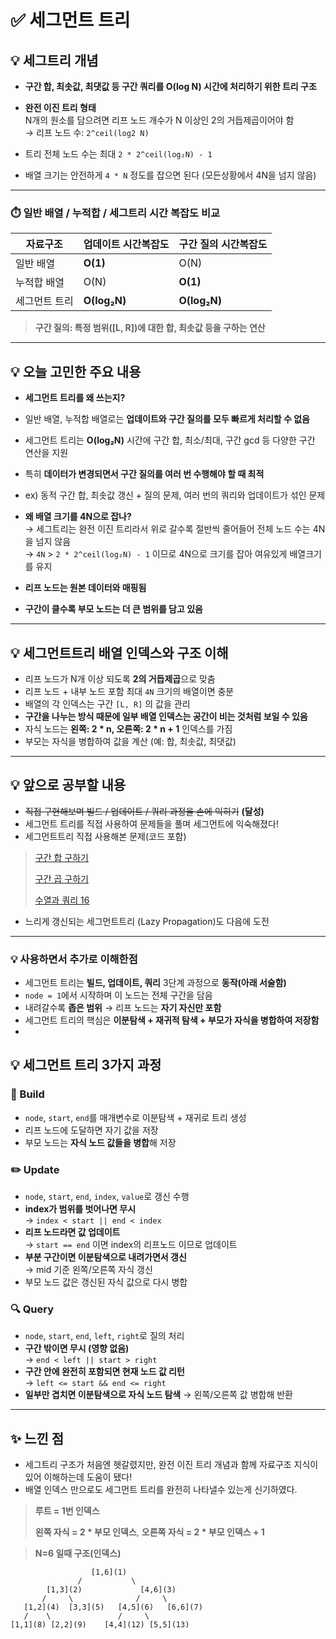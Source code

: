 # ✅ 세그먼트 트리 

## 💡 세그트리 개념

- **구간 합, 최솟값, 최댓값 등 구간 쿼리를 O(log N) 시간에 처리하기 위한 트리 구조**
- **완전 이진 트리 형태**  
  N개의 원소를 담으려면 리프 노드 개수가 N 이상인 2의 거듭제곱이어야 함  
  → 리프 노드 수: `2^ceil(log2 N)`

- 트리 전체 노드 수는 최대 `2 * 2^ceil(log₂N) - 1`
- 배열 크기는 안전하게 `4 * N` 정도를 잡으면 된다 (모든상황에서 4N을 넘지 않음)

---
### ⏱️ 일반 배열 / 누적합 / 세그트리 시간 복잡도 비교

| 자료구조         | 업데이트 시간복잡도           | 구간 질의 시간복잡도 |
|------------------|------------------------------|----------------------|
| 일반 배열         |**O(1)**                          | O(N)                 |
| 누적합 배열       | O(N)                      | **O(1)**                 |
| 세그먼트 트리     | **O(log₂N)**                      | **O(log₂N)**             |
> **구간 질의: 특정 범위([L, R])에 대한 합, 최솟값 등을 구하는 연산**
---

## 💡 오늘 고민한 주요 내용

- **세그먼트 트리를 왜 쓰는지?**

- 일반 배열, 누적합 배열로는 **업데이트와 구간 질의를 모두 빠르게 처리할 수 없음**
- 세그먼트 트리는 **O(log₂N)** 시간에 구간 합, 최소/최대, 구간 gcd 등 다양한 구간 연산을 지원  
- 특히 **데이터가 변경되면서 구간 질의를 여러 번 수행해야 할 때 최적**
- ex) 동적 구간 합, 최솟값 갱신 + 질의 문제, 여러 번의 쿼리와 업데이트가 섞인 문제

 
- **왜 배열 크기를 4N으로 잡나?**  
  → 세그트리는 완전 이진 트리라서 위로 갈수록 절반씩 줄어들어 전체 노드 수는 4N을 넘지 않음  
  → `4N` > `2 * 2^ceil(log₂N) - 1` 이므로 4N으로 크기를 잡아 여유있게 배열크기를 유지

- **리프 노드는 원본 데이터와 매핑됨**
- **구간이 클수록 부모 노드는 더 큰 범위를 담고 있음**

---

## 💡 세그먼트트리 배열 인덱스와 구조 이해

- 리프 노드가 N개 이상 되도록 **2의 거듭제곱**으로 맞춤  
- 리프 노드 + 내부 노드 포함 최대 `4N` 크기의 배열이면 충분  
- 배열의 각 인덱스는 구간 `[L, R]` 의 값을 관리  
- **구간을 나누는 방식 때문에 일부 배열 인덱스는 공간이 비는 것처럼 보일 수 있음**  
- 자식 노드는 **왼쪽: 2 * n, 오른쪽: 2 * n + 1** 인덱스를 가짐  
- 부모는 자식을 병합하여 값을 계산 (예: 합, 최솟값, 최댓값)


---

## 💡 앞으로 공부할 내용

- ~~직접 구현해보며 빌드 / 업데이트 / 쿼리 과정을 손에 익히기~~ **(달성)**
- 세그먼트 트리를 직접 사용하여 문제들을 풀며 세그먼트에 익숙해졌다!
- 세그먼트트리 직접 사용해본 문제(코드 포함)
> [구간 합 구하기](https://github.com/Syldris/Baekjoon-Study/tree/main/C%23/%EB%B0%B1%EC%A4%80/Gold/2042.%E2%80%85%EA%B5%AC%EA%B0%84%E2%80%85%ED%95%A9%E2%80%85%EA%B5%AC%ED%95%98%EA%B8%B0)
>
> [구간 곱 구하기](https://github.com/Syldris/Baekjoon-Study/tree/main/C%23/%EB%B0%B1%EC%A4%80/Gold/11505.%E2%80%85%EA%B5%AC%EA%B0%84%E2%80%85%EA%B3%B1%E2%80%85%EA%B5%AC%ED%95%98%EA%B8%B0)
>
> [수열과 쿼리 16](https://github.com/Syldris/Baekjoon-Study/tree/main/C%23/%EB%B0%B1%EC%A4%80/Gold/14428.%E2%80%85%EC%88%98%EC%97%B4%EA%B3%BC%E2%80%85%EC%BF%BC%EB%A6%AC%E2%80%8516)
- 느리게 갱신되는 세그먼트트리 (Lazy Propagation)도 다음에 도전

---
### 💡 사용하면서 추가로 이해한점
- 세그먼트 트리는 **빌드, 업데이트, 쿼리** 3단계 과정으로 **동작(아래 서술함)**  
- `node = 1`에서 시작하며 이 노드는 전체 구간을 담음  
- 내려갈수록 **좁은 범위** → 리프 노드는 **자기 자신만 포함**  
- 세그먼트 트리의 핵심은 **이분탐색 + 재귀적 탐색 + 부모가 자식을 병합하여 저장함**
- 
## 💡 세그먼트 트리 3가지 과정

### 🌱 Build
- `node`, `start`, `end`를 매개변수로 이분탐색 + 재귀로 트리 생성
- 리프 노드에 도달하면 자기 값을 저장  
- 부모 노드는 **자식 노드 값들을 병합**해 저장  

### ✏️ Update
- `node`, `start`, `end`, `index`, `value`로 갱신 수행  
- **index가 범위를 벗어나면 무시**  
  → `index < start || end < index`
- **리프 노드라면 값 업데이트**  
  → `start == end` 이면 index의 리프노드 이므로 업데이트  
- **부분 구간이면 이분탐색으로 내려가면서 갱신**  
  → mid 기준 왼쪽/오른쪽 자식 갱신  
- 부모 노드 값은 갱신된 자식 값으로 다시 병합  

### 🔍 Query
- `node`, `start`, `end`, `left`, `right`로 질의 처리  
- **구간 밖이면 무시 (영향 없음)**  
  → `end < left || start > right`
- **구간 안에 완전히 포함되면 현재 노드 값 리턴**  
  → `left <= start && end <= right`
- **일부만 겹치면 이분탐색으로 자식 노드 탐색**
  → 왼쪽/오른쪽 값 병합해 반환  

--- 

## ✨ 느낀 점

- 세그트리 구조가 처음엔 헷갈렸지만, 완전 이진 트리 개념과 함께 자료구조 지식이 있어 이해하는데 도움이 됐다!
- 배열 인덱스 만으로도 세그먼트 트리를 완전히 나타낼수 있는게 신기하였다.
> **루트 = 1번 인덱스**
>
> **왼쪽 자식 = 2 * 부모 인덱스**, **오른쪽 자식 = 2 * 부모 인덱스 + 1**

> **N=6 일때 구조(인덱스)**
```
                  [1,6](1) 
               /           \
        [1,3](2)             [4,6](3)
       /     \              /     \
   [1,2](4)  [3,3](5)   [4,5](6)   [6,6](7)
   /    \               /     \
[1,1](8) [2,2](9)    [4,4](12) [5,5](13)

```
